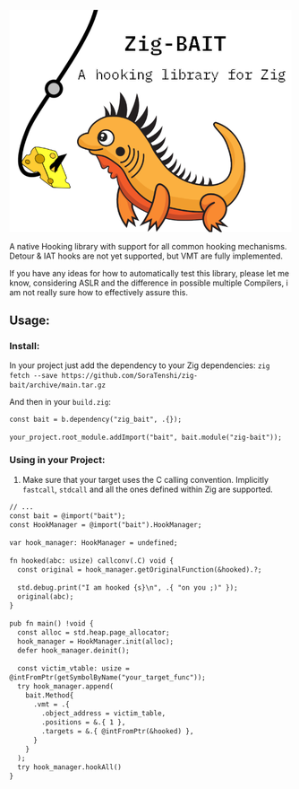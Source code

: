 ![logo](https://github.com/SoraTenshi/zig-bait/blob/main/zig-bait.png?raw=true)

A native Hooking library with support for all common hooking mechanisms.
Detour & IAT hooks are not yet supported, but VMT are fully implemented.

If you have any ideas for how to automatically test this library, please let me know, considering
ASLR and the difference in possible multiple Compilers, i am not really sure how to effectively assure
this.

## Usage:
### Install:
In your project just add the dependency to your Zig dependencies: `zig fetch --save https://github.com/SoraTenshi/zig-bait/archive/main.tar.gz`

And then in your `build.zig`: 
```zig
const bait = b.dependency("zig_bait", .{});

your_project.root_module.addImport("bait", bait.module("zig-bait"));
```

### Using in your Project:
1. Make sure that your target uses the C calling convention. Implicitly `fastcall`, `stdcall` and all the ones
defined within Zig are supported.

```zig
// ...
const bait = @import("bait");
const HookManager = @import("bait").HookManager;

var hook_manager: HookManager = undefined;

fn hooked(abc: usize) callconv(.C) void {
  const original = hook_manager.getOriginalFunction(&hooked).?;

  std.debug.print("I am hooked {s}\n", .{ "on you ;)" });
  original(abc);
}

pub fn main() !void {
  const alloc = std.heap.page_allocator;
  hook_manager = HookManager.init(alloc);
  defer hook_manager.deinit();

  const victim_vtable: usize = @intFromPtr(getSymbolByName("your_target_func"));
  try hook_manager.append(
    bait.Method{
      .vmt = .{
        .object_address = victim_table,
        .positions = &.{ 1 },
        .targets = &.{ @intFromPtr(&hooked) },
      }
    }
  );
  try hook_manager.hookAll()
}
```
